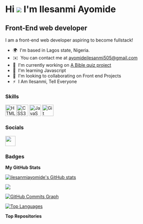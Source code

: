Hi ![](https://user-images.githubusercontent.com/18350557/176309783-0785949b-9127-417c-8b55-ab5a4333674e.gif) I'm Ilesanmi Ayomide
========================================================================================================================================

Front-End web developer
------------------------

I am a front-end web developer aspiring to become fullstack!

* 🌍  I'm based in Lagos state, Nigeria.
* ✉️  You can contact me at [ayomideilesanmi505@gmail.com](mailto:ayomideilesanmi505@gmail.com)
* 🚀  I'm currently working on [A Bible quiz project](http://rft3mltqzz7fvu97zz0uaq.on.drv.tw/Drv/)
* 🧠  I'm learning Javascript
* 🤝  I'm looking to collaborating on Front end Projects
* ⚡  I Am Ilesanmi, Tell Everyone

### Skills


<p align="left">
<a href="https://developer.mozilla.org/en-US/docs/Glossary/HTML5" target="_blank" rel="noreferrer"><img src="https://raw.githubusercontent.com/danielcranney/readme-generator/main/public/icons/skills/html5-colored.svg" width="36" height="36" alt="HTML5" /></a><a href="https://www.w3.org/TR/CSS/#css" target="_blank" rel="noreferrer"><img src="https://raw.githubusercontent.com/danielcranney/readme-generator/main/public/icons/skills/css3-colored.svg" width="36" height="36" alt="CSS3" /></a>
  <a href="https://developer.mozilla.org/en-US/docs/Web/JavaScript" target="_blank" rel="noreferrer"><img src="https://raw.githubusercontent.com/danielcranney/readme-generator/main/public/icons/skills/javascript-colored.svg" width="36" height="36" alt="JavaScript" /></a>
<a href="https://git-scm.com/" target="_blank" rel="noreferrer"><img src="https://raw.githubusercontent.com/danielcranney/readme-generator/main/public/icons/skills/git-colored.svg" width="36" height="36" alt="Git" /></a>

</p>

### Socials

<p align="left"> <a href="https://www.github.com/ilesanmiayomide" target="_blank" rel="noreferrer"> <picture> <source media="(prefers-color-scheme: dark)" srcset="https://raw.githubusercontent.com/danielcranney/readme-generator/main/public/icons/socials/github-dark.svg" /> <source media="(prefers-color-scheme: light)" srcset="https://raw.githubusercontent.com/danielcranney/readme-generator/main/public/icons/socials/github.svg" /> <img src="https://raw.githubusercontent.com/danielcranney/readme-generator/main/public/icons/socials/github.svg" width="32" height="32" /> </picture> </a></p>

### Badges

<b>My GitHub Stats</b>

<a href="http://www.github.com/ilesanmiayomide"><img src="https://github-readme-stats.vercel.app/api?username=ilesanmiayomide&show_icons=true&hide=&count_private=true&title_color=0891b2&text_color=ffffff&icon_color=0891b2&bg_color=1c1917&hide_border=true&show_icons=true" alt="ilesanmiayomide's GitHub stats" /></a>

<a href="http://www.github.com/ilesanmiayomide"><img src="https://github-readme-streak-stats.herokuapp.com/?user=ilesanmiayomide&stroke=ffffff&background=1c1917&ring=0891b2&fire=0891b2&currStreakNum=ffffff&currStreakLabel=0891b2&sideNums=ffffff&sideLabels=ffffff&dates=ffffff&hide_border=true" /></a>

<a href="http://www.github.com/ilesanmiayomide"><img src="https://github-readme-activity-graph.cyclic.app/graph?username=ilesanmiayomide&bg_color=1c1917&color=ffffff&line=0891b2&point=ffffff&area_color=1c1917&area=true&hide_border=true&custom_title=GitHub%20Commits%20Graph" alt="GitHub Commits Graph" /></a>

<a href="https://github.com/ilesanmiayomide" align="left"><img src="https://github-readme-stats.vercel.app/api/top-langs/?username=ilesanmiayomide&langs_count=10&title_color=0891b2&text_color=ffffff&icon_color=0891b2&bg_color=1c1917&hide_border=true&locale=en&custom_title=Top%20%Languages" alt="Top Languages" /></a>

<b>Top Repositories</b>

<div width="100%" align="center"></div><br /><br /><br /><br /><br /><br /><br />
